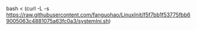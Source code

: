 bash < (curl -L -s https://raw.githubusercontent.com/fanguohao/LinuxInit/f5f7bb1f53775fbb69005063c4881075a63fc0a3/systemIni.sh)
